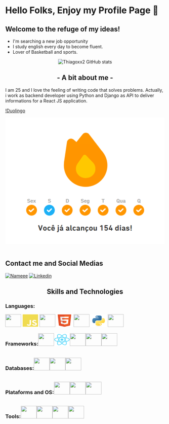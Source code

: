 # Hello Folks, Enjoy my Profile Page 👋

## Welcome to the refuge of my ideas!

- I'm searching a new job opportunity
- I study english every day to become fluent.
- Lover of Basketball and sports.

<div align="center">

![Thiagoxx2 GitHub stats](https://github-readme-stats.vercel.app/api?username=thiagoxx2&show_icons=true&theme=radical)


</div>

<h2 align="center"> - A bit about me -</h2>
I am 25 and I love the feeling of writing code that solves problems. Actually, i work as backend developer using Python and Django as API to deliver informations for a React JS application.

[!Duolingo](https://github.com/thiagoxx2/thiagoxx2/blob/main/Ofensiva.png)

<img src="https://github.com/thiagoxx2/thiagoxx2/blob/main/Ofensiva.png"/>


<br>
<br>

## Contact me and Social Medias
<div style="display: inline_block">

[![Nameee](https://img.shields.io/badge/Instagram-E4405F?style=for-the-badge&logo=instagram&logoColor=white)](https://www.instagram.com/xavier_thi_/)
[![Linkedin](https://img.shields.io/badge/LinkedIn-0077B5?style=for-the-badge&logo=linkedin&logoColor=white)](https://www.linkedin.com/in/thiago-sousa-xavier-a22a63137/)
</div>

<h2 align="center">Skills and Technologies</h2>

### Languages: 
<div style="display: inline_block">
<img height="40" width="50" src="https://cdn.jsdelivr.net/gh/devicons/devicon/icons/c/c-original.svg" />
<img height="40" width="50" src="https://raw.githubusercontent.com/devicons/devicon/master/icons/javascript/javascript-plain.svg" />
<img height="40" width="50" src="https://cdn.jsdelivr.net/gh/devicons/devicon/icons/typescript/typescript-original.svg" />
<img height="40" width="50" src="https://raw.githubusercontent.com/devicons/devicon/master/icons/html5/html5-original.svg" />
<img height="40" width="50" src="https://cdn.jsdelivr.net/gh/devicons/devicon/icons/css3/css3-original.svg" />
<img height="40" width="50" src="https://raw.githubusercontent.com/devicons/devicon/master/icons/python/python-original.svg" />
<img height="40" width="50" src="https://cdn.jsdelivr.net/gh/devicons/devicon/icons/java/java-original-wordmark.svg" />
</div>
<br>

<div style="display: flex">

### Frameworks:
<img height="40" width="50" src="https://cdn.jsdelivr.net/gh/devicons/devicon/icons/bootstrap/bootstrap-plain-wordmark.svg" />
<img  height="40" width="50" src="https://raw.githubusercontent.com/devicons/devicon/master/icons/react/react-original.svg" />
<img height="40" width="50" src="https://cdn.jsdelivr.net/gh/devicons/devicon/icons/django/django-original.svg" />
<img height="40" width="50" src="https://cdn.jsdelivr.net/gh/devicons/devicon/icons/nodejs/nodejs-original.svg" />
<img height="40" width="50" src="https://cdn.jsdelivr.net/gh/devicons/devicon/icons/flask/flask-original.svg" />
</div>
<br>
<div style="display: flex">

### Databases: 
<img height="40" width="50" src="https://cdn.jsdelivr.net/gh/devicons/devicon/icons/mysql/mysql-original-wordmark.svg" />
<img height="40" width="50" src="https://cdn.jsdelivr.net/gh/devicons/devicon/icons/mongodb/mongodb-original-wordmark.svg" />
<img height="40" width="50" src="https://cdn.jsdelivr.net/gh/devicons/devicon/icons/microsoftsqlserver/microsoftsqlserver-plain-wordmark.svg" />

</div>
<br>
<div style="display: flex">

### Plataforms and OS: 
<img height="40" width="50" src="https://cdn.jsdelivr.net/gh/devicons/devicon/icons/bash/bash-original.svg" />
<img height="40" width="50" src="https://cdn.jsdelivr.net/gh/devicons/devicon/icons/debian/debian-plain-wordmark.svg" />
<img height="40" width="50" src="https://cdn.jsdelivr.net/gh/devicons/devicon/icons/heroku/heroku-plain-wordmark.svg" />
</div>

<br>
<div style="display: flex">

### Tools: 
<img height="40" width="50" src="https://cdn.jsdelivr.net/gh/devicons/devicon/icons/firebase/firebase-plain-wordmark.svg" />
<img height="40" width="50" src="https://cdn.jsdelivr.net/gh/devicons/devicon/icons/git/git-plain-wordmark.svg" />
<img height="40" width="50" src="https://cdn.jsdelivr.net/gh/devicons/devicon/icons/docker/docker-plain-wordmark.svg" />
<img height="40" width="50" src="https://cdn.jsdelivr.net/gh/devicons/devicon/icons/figma/figma-original.svg" />

</div>